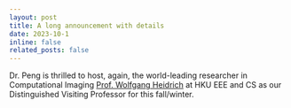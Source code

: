 ```yaml
---
layout: post
title: A long announcement with details
date: 2023-10-1
inline: false
related_posts: false
---
```


Dr. Peng is thrilled to host, again, the world-leading researcher in Computational Imaging [Prof. Wolfgang Heidrich](https://datascience.hku.hk/2023/10/ids-distinguished-speaker-series-4-learned-imaging-systems/) at HKU EEE and CS as our Distinguished Visiting Professor for this fall/winter.


